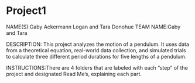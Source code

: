 # Project1

NAME(S):Gaby Ackermann Logan and Tara Donohue
TEAM NAME:Gaby and Tara

DESCRIPTION: This project analyzes the motion of a pendulum. It uses data from a theoretical equation, real-world data collection, and simulated trials to calculate three different period durations for five lengths of a pendulum.

INSTRUCTIONS:There are 4 folders that are labeled with each “step” of the project and designated Read Me’s, explaining each part.


